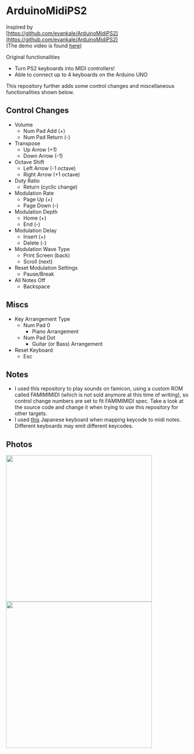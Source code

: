 # ArduinoMidiPS2

Inspired by  
[https://github.com/evankale/ArduinoMidiPS2](https://github.com/evankale/ArduinoMidiPS2)  
(The demo video is found [here](https://www.youtube.com/watch?v=NtWRIHYDzWQ))

Original functionalities

- Turn PS2 keyboards into MIDI controllers!
- Able to connect up to 4 keyboards on the Arduino UNO

This repository further adds some control changes and miscellaneous functionalities shown below.

## Control Changes

* Volume
	* Num Pad Add (+)
	* Num Pad Return (-)
* Transpose
	* Up Arrow (+1)
	* Down Arrow (-1)
* Octave Shift
	* Left Arrow (-1 octave)
	* Right Arrow (+1 octave)
* Duty Ratio
	* Return (cyclic change)
* Modulation Rate
	* Page Up (+)
	* Page Down (-)
* Modulation Depth
	* Home (+)
	* End (-)
* Modulation Delay
	* Insert (+)
	* Delete (-)
* Modulation Wave Type
	* Print Screen (back)
	* Scroll (next)
* Reset Modulation Settings
	* Pause/Break
* All Notes Off
	* Backspace

## Miscs

* Key Arrangement Type
	* Num Pad 0
		* Piano Arrangement
	* Num Pad Dot
		* Guitar (or Bass) Arrangement
* Reset Keyboard
	* Esc

## Notes
* I used this repository to play sounds on famicon, using a custom ROM called FAMIMIMIDI (which is not sold anymore at this time of writing), so control change numbers are set to fit FAMIMIMIDI spec. Take a look at the source code and change it when trying to use this repository for other targets.
* I used [this](https://www.amazon.co.jp/dp/B005LL9IYC) Japanese keyboard when mapping keycode to midi notes. Different keyboards may emit different keycodes.

## Photos

<img src="images/001.png" width="400" />
<img src="images/002.png" width="400" />